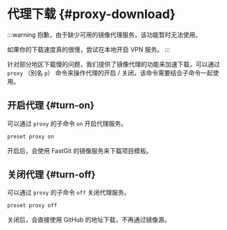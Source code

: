 # 代理下载 {#proxy-download}

:::warning
抱歉，由于缺少可用的镜像代理服务，该功能暂时无法使用。

如果你的下载速度真的很慢，尝试在本地开启 VPN 服务。
:::

针对部分地区下载慢的问题，我们提供了镜像代理的功能来加速下载，可以通过 `proxy` （别名 `p`） 命令来操作代理的开启 / 关闭，该命令需要结合子命令一起使用。

## 开启代理 {#turn-on}

可以通过 `proxy` 的子命令 `on` 开启代理服务。

```bash
preset proxy on
```

开启后，会使用 FastGit 的镜像服务来下载项目模板。

## 关闭代理 {#turn-off}

可以通过 `proxy` 的子命令 `off` 关闭代理服务。

```bash
preset proxy off
```

关闭后，会直接使用 GitHub 的地址下载，不再通过镜像源。
